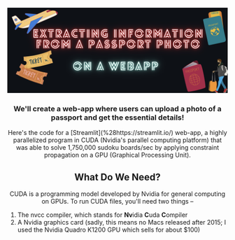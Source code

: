 <p  align="center">
<img  src="https://github.com/Evaan2001/Images_For_ReadMe/blob/main/Passport_OCR_App.png"
width = "900"/>

</p>
<h3 align="center">
We'll create a web-app where users can upload a photo of a passport and get the essential details! 
</h3>

<p align="center">
Here's the code for a [Streamlit](%28https://streamlit.io/) web-app, a highly parallelized program in CUDA (Nvidia's parallel computing platform) that was able to solve 1,750,000 sudoku boards/sec by applying constraint propagation on a GPU (Graphical Processing Unit).
</p>



<h2 align="center"> 
What Do We Need?
</h2>
 
<p  align="center">
CUDA is a programming model developed by Nvidia for general computing on GPUs. To run CUDA files, you'll need two things –
</p>

1) The nvcc compiler, which stands for **Nv**idia **C**uda **C**ompiler
2) A Nvidia graphics card (sadly, this means no Macs released after 2015; I used the Nvidia Quadro K1200 GPU which sells for about $100)
